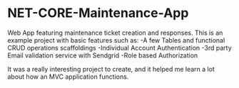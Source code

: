 # NET-CORE-Maintenance-App
Web App featuring maintenance ticket creation and responses.
This is an example project with basic features such as:
-A few Tables and functional CRUD operations scaffoldings
-Individual Account Authentication 
-3rd party Email validation service with Sendgrid
-Role based Authorization

It was a really interesting project to create, and it helped me learn a lot about how an MVC application functions. 
